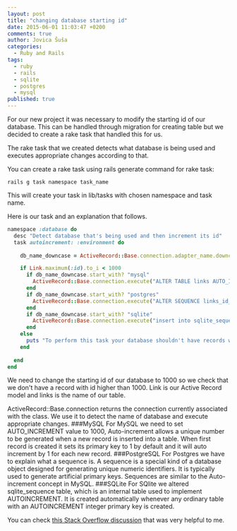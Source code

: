 ```yaml
---
layout: post
title: "changing database starting id"
date: 2015-06-01 11:03:47 +0200
comments: true
author: Jovica Šuša
categories: 
  - Ruby and Rails
tags: 
  - ruby
  - rails
  - sqlite
  - postgres
  - mysql
published: true
---
```


For our new project it was necessary to modify the starting id of our database. This can be handled through migration for creating table but we decided to create a rake task that handled this for us.

The rake task that we created detects what database is being used and executes appropriate changes according to that.
<!--more-->
You can create a rake task using rails generate command for rake task:

```
rails g task namespace task_name
```
This will create your task in lib/tasks with chosen namespace and task name.

Here is our task and an explanation that follows.

```ruby
namespace :database do
  desc "Detect database that's being used and then increment its id"
  task autoincrement: :environment do
  
    db_name_downcase = ActiveRecord::Base.connection.adapter_name.downcase

    if Link.maximum(:id).to_i < 1000
      if db_name_downcase.start_with? "mysql"
        ActiveRecord::Base.connection.execute("ALTER TABLE links AUTO_INCREMENT = 1000")
      end
      if db_name_downcase.start_with? "postgres"
        ActiveRecord::Base.connection.execute("ALTER SEQUENCE links_id_seq START with 1000 RESTART;")
      end
      if db_name_downcase.start_with? "sqlite"
        ActiveRecord::Base.connection.execute("insert into sqlite_sequence(name,seq) values('links', 1000)")
      end
    else
      puts "To perform this task your database shouldn't have records with id number higher than 1000"
    end
    
  end
end
```
We need to change the starting id of our database to 1000 so we check that we don't have a record with id higher than 1000. Link is our Active Record model and links is the name of our table.

ActiveRecord::Base.connection returns the connection currently associated with the class. We use it to detect the name of database and execute appropriate changes.
###MySQL
For MySQL we need to set AUTO_INCREMENT value to 1000, Auto-increment allows a unique number to be generated when a new record is inserted into a table. When first record is created it sets its primary key to 1 by default  and it will auto increment by 1 for each new record.
###PostgreSQL
For Postgres we have to explain what a sequence is. A sequence is a special kind of a database object designed for generating unique numeric identifiers. It is typically used to generate artificial primary keys. Sequences are similar to the Auto-increment concept in MySQL.
###SQLite
For SQlite we altered sqlite_sequence table, which is an internal table used to implement AUTOINCREMENT. It is created automatically whenever any ordinary table with an AUTOINCREMENT integer primary key is created.

You can check [this Stack Overflow discussion](http://stackoverflow.com/questions/2075331/change-starting-id-number) that was very helpful to me.

    